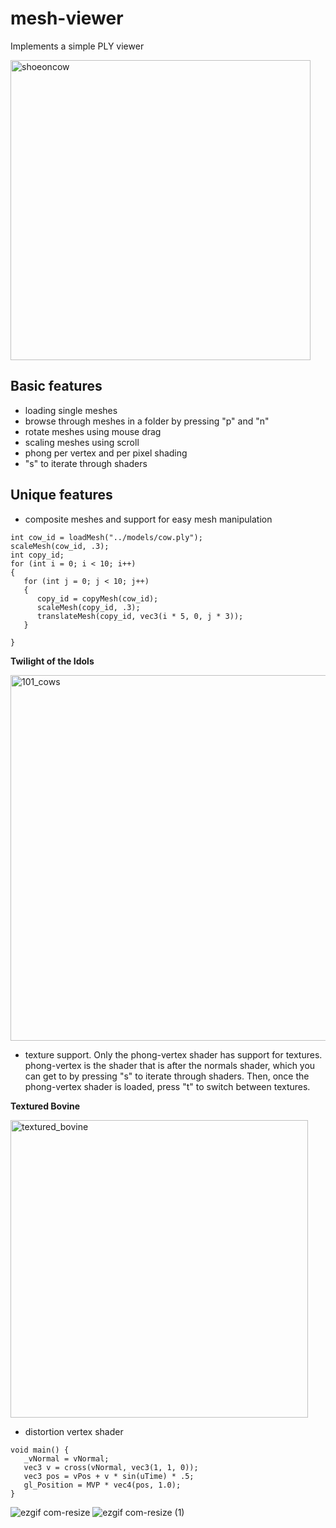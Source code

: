 # mesh-viewer

Implements a simple PLY viewer

<img width="480" alt="shoeoncow" src="https://user-images.githubusercontent.com/55254786/226782400-a83cf8a9-bb17-4352-886a-d689c2103500.png">

## Basic features

- loading single meshes
- browse through meshes in a folder by pressing "p" and "n"
- rotate meshes using mouse drag
- scaling meshes using scroll
- phong per vertex and per pixel shading
- "s" to iterate through shaders

## Unique features 

- composite meshes and support for easy mesh manipulation
```
int cow_id = loadMesh("../models/cow.ply");
scaleMesh(cow_id, .3);
int copy_id;
for (int i = 0; i < 10; i++)
{
   for (int j = 0; j < 10; j++)
   {
      copy_id = copyMesh(cow_id);
      scaleMesh(copy_id, .3);
      translateMesh(copy_id, vec3(i * 5, 0, j * 3));
   }

}
 ```
 
**Twilight of the Idols**

<img width="585" alt="101_cows" src="https://user-images.githubusercontent.com/55254786/226783031-69a17243-380d-4977-96ea-7157387804f2.png">

- texture support. Only the phong-vertex shader has support for textures. phong-vertex is the shader that is after the normals shader, which you can get to by pressing "s" to iterate through shaders. Then, once the phong-vertex shader is loaded, press "t" to switch between textures.

**Textured Bovine**

<img width="476" alt="textured_bovine" src="https://user-images.githubusercontent.com/55254786/226783186-7bd5fd60-e266-4101-a7e1-0b12fc71fec3.png">

- distortion vertex shader
```
void main() {
   _vNormal = vNormal;
   vec3 v = cross(vNormal, vec3(1, 1, 0));
   vec3 pos = vPos + v * sin(uTime) * .5;
   gl_Position = MVP * vec4(pos, 1.0);
}
```

![ezgif com-resize](https://user-images.githubusercontent.com/55254786/226784692-40e55dea-68c9-43a1-aff3-228a7e8c66b6.gif)
![ezgif com-resize (1)](https://user-images.githubusercontent.com/55254786/226784918-438801d3-c535-4ad1-b44a-577133c6c899.gif)


